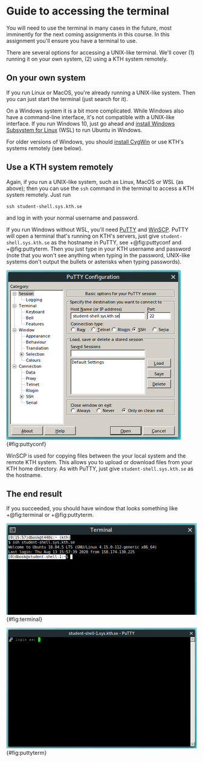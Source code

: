 # Guide to accessing the terminal

You will need to use the terminal in many cases in the future, most imminently 
for the next coming assignments in this course. In this assignment you'll 
  ensure you have a terminal to use. 

There are several options for accessing a UNIX-like terminal. We'll cover (1) 
running it on your own system, (2) using a KTH system remotely.


## On your own system

If you run Linux or MacOS, you're already running a UNIX-like system. Then you 
can just start the terminal (just search for it).

On a Windows system it is a bit more complicated. While Windows also have a 
command-line interface, it's not compatible with a UNIX-like interface. If you 
run Windows 10, just go ahead and [install Windows Subsystem for Linux][WSL] 
(WSL) to run Ubuntu in Windows.

[WSL]: https://www.howtogeek.com/249966/how-to-install-and-use-the-linux-bash-shell-on-windows-10/

For older versions of Windows, you should [install CygWin][cygwin] or use KTH's 
systems remotely (see below).

[cygwin]: https://cygwin.com/install.html


## Use a KTH system remotely

Again, if you run a UNIX-like system, such as Linux, MacOS or WSL (as above); 
then you can use the `ssh` command in the terminal to access a KTH system 
remotely. Just run
```
ssh student-shell.sys.kth.se
```
and log in with your normal username and password.

If you run Windows without WSL, you'll need [PuTTY][putty] and 
[WinSCP][winscp]. PuTTY will open a terminal that's running on KTH's servers, 
just give `student-shell.sys.kth.se` as the hostname in PuTTY, see 
+@fig:puttyconf and +@fig:puttyterm. Then you just type in your KTH username 
and password (note that you won't see anything when typing in the password, 
UNIX-like systems don't output the bullets or asterisks when typing passwords).

![The PuTTY start-up screen][puttyconf]{#fig:puttyconf}

[putty]: https://www.chiark.greenend.org.uk/~sgtatham/putty/latest.html
[winscp]: https://winscp.net/eng/download.php
[puttyconf]: https://github.com/dbosk/introtools/raw/master/terminal/puttyconf.png

WinSCP is used for copying files between the your local system and the remote 
KTH system. This allows you to upload or download files from your KTH home 
directory. As with PuTTY, just give `student-shell.sys.kth.se` as the hostname.


## The end result

If you succeeded, you should have window that looks something like 
+@fig:terminal or +@fig:puttyterm.

![A terminal window with an SSH session on a UNIX-like system][terminal]{#fig:terminal}

![A terminal window in PuTTY][puttyterm]{#fig:puttyterm}

[terminal]: https://github.com/dbosk/introtools/raw/master/terminal/terminal.png
[puttyterm]: https://github.com/dbosk/introtools/raw/master/terminal/puttyterm.png
